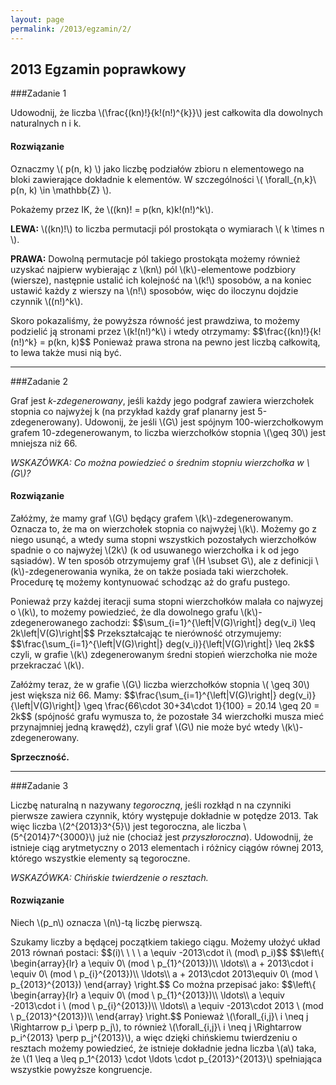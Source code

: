 ```yaml
---
layout: page
permalink: /2013/egzamin/2/
---
```


## 2013 Egzamin poprawkowy

###Zadanie 1

Udowodnij, że liczba \\(\frac{(kn)!}{k!(n!)^{k}}\\) jest całkowita dla dowolnych naturalnych n i k.

<div data-collapse>
  <h4 class="collapsible">Rozwiązanie</h4>
  <div class="solution">
    <p>
      Oznaczmy \( p(n, k) \) jako liczbę podziałów zbioru n elementowego na bloki
      zawierające dokładnie k elementów. W szczególności \( \forall_{n,k}\ p(n, k) \in \mathbb{Z} \).
    </p>
    <p>
      Pokażemy przez IK, że \((kn)! = p(kn, k)k!(n!)^k\).
    </p>
    <p>
      <b>LEWA:</b> \((kn)!\) to liczba permutacji pól prostokąta o wymiarach \( k \times n \).
    </p>
    <p>
      <b>PRAWA:</b> Dowolną permutacje pól takiego prostokąta możemy również uzyskać najpierw
      wybierając z \(kn\) pól \(k\)-elementowe podzbiory (wiersze), następnie ustalić ich kolejność
      na \(k!\) sposobów, a na koniec ustawić każdy z wierszy na \(n!\) sposobów, więc do iloczynu
      dojdzie czynnik \((n!)^k\).
    </p>
    <p>
      Skoro pokazaliśmy, że powyższa równość jest prawdziwa, to możemy podzielić ją stronami
      przez \(k!(n!)^k\) i wtedy otrzymamy:
      $$\frac{(kn)!}{k!(n!)^k} = p(kn, k)$$
      Ponieważ prawa strona na pewno jest liczbą całkowitą, to lewa także musi nią być.
    </p>
  </div>
</div>


---

###Zadanie 2

Graf jest *k-zdegenerowany*, jeśli każdy jego podgraf zawiera wierzchołek stopnia
co najwyżej k (na przykład każdy graf planarny jest 5-zdegenerowany). Udowonij, że jeśli \\(G\\)
jest spójnym 100-wierzchołkowym grafem 10-zdegenerowanym, to liczba wierzchołków stopnia \\(\geq 30\\) jest mniejsza niż 66.

*WSKAZÓWKA: Co można powiedzieć o średnim stopniu wierzchołka w \\(G\\)?*

<div data-collapse>
  <h4 class="collapsible">Rozwiązanie</h4>
  <div class="solution">
    <p>
      Załóżmy, że mamy graf \(G\) będący grafem \(k\)-zdegenerowanym. Oznacza to, że ma on wierzchołek stopnia co najwyżej
      \(k\). Możemy go z niego usunąć, a wtedy suma stopni wszystkich pozostałych wierzchołków spadnie o co najwyżej \(2k\) (k od usuwanego wierzchołka i k od jego sąsiadów).
      W ten sposób otrzymujemy graf \(H \subset G\), ale z definicji \(k\)-zdegenerowania wynika, że on także posiada taki wierzchołek.
      Procedurę tę możemy kontynuować schodząc aż do grafu pustego.
    </p>
    <p>
      Ponieważ przy każdej iteracji suma stopni wierzchołków
      malała co najwyzej o \(k\), to możemy powiedzieć, że dla dowolnego grafu \(k\)-zdegenerowanego zachodzi: $$\sum_{i=1}^{\left|V(G)\right|} deg(v_i) \leq 2k\left|V(G)\right|$$
      Przekształcając te nierówność otrzymujemy:
      $$\frac{\sum_{i=1}^{\left|V(G)\right|} deg(v_i)}{\left|V(G)\right|} \leq 2k$$
      czyli, w grafie \(k\) zdegenerowanym średni stopień wierzchołka nie może przekraczać \(k\).
    </p>
    <p>
      Załóżmy teraz, że w grafie \(G\) liczba wierzchołków stopnia \( \geq 30\) jest większa niż 66. Mamy:
      $$\frac{\sum_{i=1}^{\left|V(G)\right|} deg(v_i)}{\left|V(G)\right|} \geq \frac{66\cdot 30+34\cdot 1}{100} = 20.14 \geq 20 = 2k$$
      (spójność grafu wymusza to, że pozostałe 34 wierzchołki musza mieć przynajmniej jedną krawędź), czyli graf \(G\) nie może być wtedy \(k\)-zdegenerowany.
    </p>
    <p>
      <b>Sprzeczność.</b>
    </p>
  </div>
</div>

---

###Zadanie 3

Liczbę naturalną n nazywany *tegoroczną*, jeśli rozkłąd n na czynniki pierwsze zawiera czynnik,
który występuje dokładnie w potędze 2013. Tak więc liczba \\(2^{2013}3^{5}\\) jest tegoroczna, ale liczba \\(5^{2014}7^{3000}\\) już nie (chociaż jest *przyszłoroczna*). Udowodnij,
że istnieje ciąg arytmetyczny o 2013 elementach i różnicy ciągów równej 2013, którego wszystkie elementy są tegoroczne.

*WSKAZÓWKA: Chińskie twierdzenie o resztach.*

<div data-collapse>
  <h4 class="collapsible">Rozwiązanie</h4>
  <div class="solution">
    <p>
      Niech \(p_n\) oznacza \(n\)-tą liczbę pierwszą.
    </p>
    <p>
      Szukamy liczby a będącej początkiem takiego ciągu.
      Możemy ułożyć układ 2013 równań postaci:
      $$(i)\ \ \ \ a \equiv -2013\cdot i\ (mod\ p_i)$$
      $$\left\{
          \begin{array}{lr}
            a \equiv 0\ (mod \ p_{1}^{2013})\\
            \ldots\\
            a + 2013\cdot i \equiv 0\ (mod \ p_{i}^{2013})\\
            \ldots\\
            a + 2013\cdot 2013\equiv 0\ (mod \ p_{2013}^{2013})
          \end{array}
        \right.$$
      Co można przepisać jako:
      $$\left\{
          \begin{array}{lr}
            a \equiv 0\ (mod \ p_{1}^{2013})\\
            \ldots\\
            a \equiv -2013\cdot i \ (mod \ p_{i}^{2013})\\
            \ldots\\
            a \equiv -2013\cdot 2013 \ (mod \ p_{2013}^{2013})\\
          \end{array}
        \right.$$
      Ponieważ \(\forall_{i,j}\ i \neq j \Rightarrow p_i \perp p_j\), to również
      \(\forall_{i,j}\ i \neq j \Rightarrow p_i^{2013} \perp p_j^{2013}\), a więc dzięki
      chińskiemu twierdzeniu o resztach możemy powiedzieć, że istnieje dokładnie jedna liczba
      \(a\) taka, że \(1 \leq a \leq p_1^{2013} \cdot \ldots \cdot p_{2013}^{2013}\) spełniająca
      wszystkie powyższe kongruencje.
    </p>
  </div>
</div>
